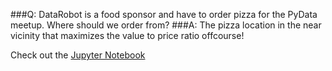 ###Q: DataRobot is a food sponsor and have to order pizza for the PyData meetup. Where should we order from?
###A: The pizza location in the near vicinity that maximizes the value to price ratio offcourse!

Check out the [Jupyter Notebook](./pizza_value_to_price.ipynb)
